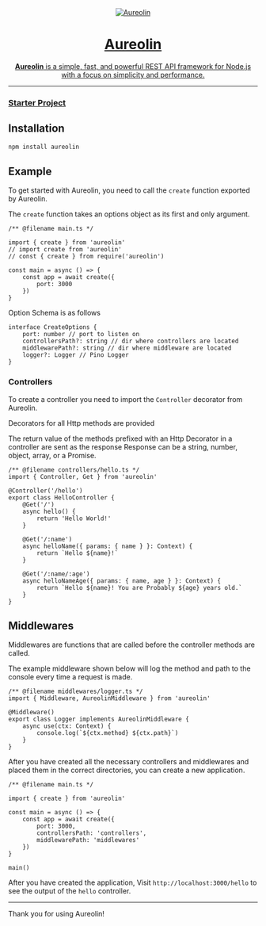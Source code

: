 <div align=center>
<a href="https://imgbb.com/"><img src="https://i.ibb.co/h1gT27Q/Aureolin.png" alt="Aureolin" border="0" >



# Aureolin
**Aureolin** is a simple, fast, and powerful REST API framework for Node.js with a focus on simplicity and performance.

</div>

----
### [Starter Project](https://github.com/AlenSaito1/Aureolin-starter)

## Installation

```sh
npm install aureolin
```

## Example

To get started with Aureolin, you need to call the `create` function exported by Aureolin.

The `create` function takes an options object as its first and only argument.


```TS
/** @filename main.ts */

import { create } from 'aureolin'
// import create from 'aureolin'
// const { create } from require('aureolin')

const main = async () => {
    const app = await create({
        port: 3000
    })
}
```

Option Schema is as follows

```TS
interface CreateOptions {
    port: number // port to listen on
    controllersPath?: string // dir where controllers are located
    middlewarePath?: string // dir where middleware are located
    logger?: Logger // Pino Logger
}
```
### Controllers

To create a controller you need to import the `Controller` decorator from Aureolin. 

Decorators for all Http methods are provided

The return value of the methods prefixed with an Http Decorator in a controller are sent as the response
Response can be a string, number, object, array, or a Promise.

```TS
/** @filename controllers/hello.ts */
import { Controller, Get } from 'aureolin'

@Controller('/hello')
export class HelloController {
    @Get('/')
    async hello() {
        return 'Hello World!'
    }

    @Get('/:name')
    async helloName({ params: { name } }: Context) {
        return `Hello ${name}!`
    }

    @Get('/:name/:age')
    async helloNameAge({ params: { name, age } }: Context) {
        return `Hello ${name}! You are Probably ${age} years old.`
    }    
}
```

## Middlewares

Middlewares are functions that are called before the controller methods are called.

The example middleware shown below will log the method and path to the console every time a request is made.

```TS
/** @filename middlewares/logger.ts */
import { Middleware, AureolinMiddleware } from 'aureolin'

@Middleware()
export class Logger implements AureolinMiddleware {
    async use(ctx: Context) {
        console.log(`${ctx.method} ${ctx.path}`)
    }
}
```

After you have created all the necessary controllers and middlewares and placed them in the correct directories, you can create a new application.

```TS
/** @filename main.ts */

import { create } from 'aureolin'

const main = async () => {
    const app = await create({
        port: 3000,
        controllersPath: 'controllers',
        middlewarePath: 'middlewares'
    })
}

main()
```

After you have created the application, Visit ```http://localhost:3000/hello``` to see the output of the `hello` controller.

---
Thank you for using Aureolin!














